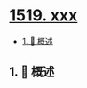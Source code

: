 # [1519. xxx](https://github.com/Tdahuyou/TNotes.leetcode/tree/main/notes/1519.%20xxx)

<!-- region:toc -->

- [1. 📝 概述](#1--概述)

<!-- endregion:toc -->

## 1. 📝 概述
